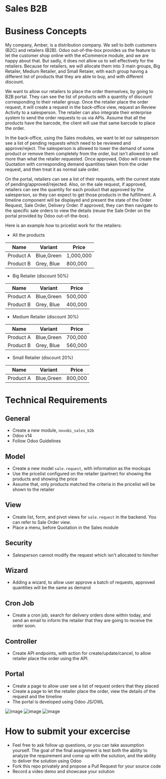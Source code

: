Sales B2B
===

# Business Concepts

My company, Amber, is a distribution company. We sell to both customers (B2C) and retailers (B2B). Odoo out-of-the-box provides us the feature to let the customer shop online with the eCommerce module, and we are happy about that. But sadly, it does not allow us to sell effectively for the retailers. Because for retailers, we will allocate them into 3 main groups, Big Retailer, Medium Retailer, and Small Retaier, with each group having a different list of products that they are able to buy, and with different discount.

We want to allow our retailers to place the order themselves, by going to B2B portal. They can see the list of products with a quantity of discount corresponding to their retailer group. Once the retailer place the order request, it will create a request in the back-office view, request an Review Activity to a salesperson. The retailer can also integrate their enterprise system to send the order requests to us via APIs. Assume that all the products have the barcode, the client will use that same barcode to place the order.

In the back-office, using the Sales modules, we want to let our salesperson see a list of pending requests which need to be reviewed and approve/reject. The salesperson is allowed to lower the demand of some product or remove them completely from the order, but isn't allowed to sell more than what the retailer requested. Once approved, Odoo will create the Quotation with corresponding demand quantities taken from the order request, and then treat it as normal sale order.

On the portal, retailers can see a list of their requests, with the current state of pending/approved/rejected. Also, on the sale request, if approved, retailers can see the quantity for each product that approved by the salesperson, so they can expect to get those products in the fulfillment. A timeline component will be displayed and present the state of the Order Request, Sale Order, Delivery Order. If approved, they can then navigate to the specific sale orders to view the details (reuse the Sale Order on the portal provided by Odoo out-of-the-box).

Here is an example how to pricelist work for the retailers:

- All the products

|Name|Variant|Price|
|-|-|-|
|Product A|Blue,Green|1,000,000|
|Product B|Grey, Blue|800,000|

- Big Retailer (discount 50%)

|Name|Variant|Price|
|-|-|-|
|Product A|Blue,Green|500,000|
|Product B|Grey, Blue|400,000|

- Medium Retailer (discount 30%)

|Name|Variant|Price|
|-|-|-|
|Product A|Blue,Green|700,000|
|Product B|Grey, Blue|560,000|

- Small Retailer (discount 20%)

|Name|Variant|Price|
|-|-|-|
|Product A|Blue,Green|800,000|

# Technical Requirements

## General

- Create a new module, `novobi_sales_b2b`
- Odoo v14
- Follow Odoo Guidelines

## Model
- Create a new model `sale.request`, with information as the mockups
- Use the pricelist configured on the retailer (partner) for showing the products and showing the price
- Assume that, only products matched the criteria in the pricelist will be shown to the retailer

## View
- Create list, form, and pivot views for `sale.request` in the backend. You can refer to Sale Order view.
- Place a menu, before Quotation in the Sales module

## Security
- Salesperson cannot modify the request which isn't allocated to him/her

## Wizard
- Adding a wizard, to allow user approve a batch of requests, approved quantities will be the same as demand

## Cron Job
- Create a cron job, search for delivery orders done within today, and send an email to inform the retailer that they are going to receive the order soon.

## Controller
- Create API endpoints, with action for create/update/cancel, to allow retailer place the order using the API.

## Portal
- Create a page to allow user see a list of request orders that they placed
- Create a page to let the retailer place the order, view the details of the request and the timeline
- The portal is developed using Odoo JS/OWL

![image](https://user-images.githubusercontent.com/75324741/126755584-71acfcdf-4856-4172-abb4-a84f858f6906.png)
![image](https://user-images.githubusercontent.com/75324741/126755626-3a25713d-446e-46fc-9ee9-3531d03ac346.png)
![image](https://user-images.githubusercontent.com/75324741/126755678-32464032-2510-487c-bc0c-51b32a2652e3.png)

# How to submit your excercise

- Feel free to ask follow up questions, or you can take assumption yourself. The goal of the final assignment is test both the ability to analyze the requirement and come up with the solution, and the ability to deliver the solution using Odoo
- Fork this repo privately and propose a Pull Request for your source code
- Record a video demo and showcase your solution
